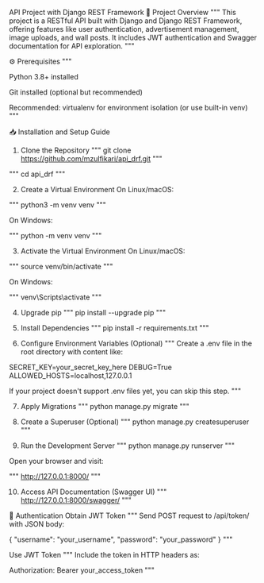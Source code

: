 API Project with Django REST Framework
📌 Project Overview
"""
This project is a RESTful API built with Django and Django REST Framework, offering features like user authentication, advertisement management, image uploads, and wall posts. It includes JWT authentication and Swagger documentation for API exploration.
"""

⚙️ Prerequisites
"""

Python 3.8+ installed

Git installed (optional but recommended)

Recommended: virtualenv for environment isolation (or use built-in venv)
"""

📥 Installation and Setup Guide
1. Clone the Repository
"""
git clone https://github.com/mzulfikari/api_drf.git
"""

"""
cd api_drf
"""

2. Create a Virtual Environment
On Linux/macOS:

"""
python3 -m venv venv
"""

On Windows:

"""
python -m venv venv
"""

3. Activate the Virtual Environment
On Linux/macOS:

"""
source venv/bin/activate
"""

On Windows:

"""
venv\Scripts\activate
"""

4. Upgrade pip
"""
pip install --upgrade pip
"""

5. Install Dependencies
"""
pip install -r requirements.txt
"""

6. Configure Environment Variables (Optional)
"""
Create a .env file in the root directory with content like:

SECRET_KEY=your_secret_key_here
DEBUG=True
ALLOWED_HOSTS=localhost,127.0.0.1

If your project doesn't support .env files yet, you can skip this step.
"""

7. Apply Migrations
"""
python manage.py migrate
"""

8. Create a Superuser (Optional)
"""
python manage.py createsuperuser
"""

9. Run the Development Server
"""
python manage.py runserver
"""

Open your browser and visit:

"""
http://127.0.0.1:8000/
"""

10. Access API Documentation (Swagger UI)
"""
http://127.0.0.1:8000/swagger/
"""

🔐 Authentication
Obtain JWT Token
"""
Send POST request to /api/token/ with JSON body:

{
"username": "your_username",
"password": "your_password"
}
"""

Use JWT Token
"""
Include the token in HTTP headers as:

Authorization: Bearer your_access_token
"""

